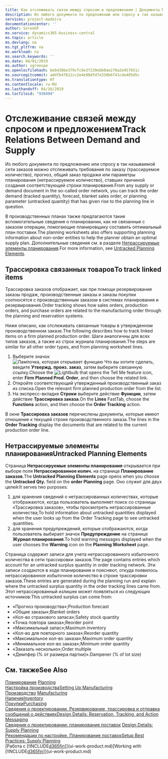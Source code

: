 ```yaml
---
title: Как отслеживать связи между спросом и предложением | Документы Майкрософт
description: Из любого документа по предложению или спросу в так называемой сети заказов можно отслеживать требования по заказу (трассируемое количество), прогноз, общий заказ продажи или параметры планирования (нетрассируемое количество), ставших причиной создания соответствующей строки планирования.
services: project-madeira
documentationcenter: ''
author: SorenGP
ms.service: dynamics365-business-central
ms.topic: article
ms.devlang: na
ms.tgt_pltfrm: na
ms.workload: na
ms.search.keywords: ''
ms.date: 04/01/2019
ms.author: sgroespe
ms.openlocfilehash: beb438be379cfc6e3f239ebb0ae270a2e957651c
ms.sourcegitcommit: addfb47612cc2e4e98dfd7e338b6f41cde405d5c
ms.translationtype: HT
ms.contentlocale: ru-RU
ms.lasthandoff: 04/16/2019
ms.locfileid: "938494"
---
```

# <a name="track-relations-between-demand-and-supply"></a><span data-ttu-id="aa80e-103">Отслеживание связей между спросом и предложением</span><span class="sxs-lookup"><span data-stu-id="aa80e-103">Track Relations Between Demand and Supply</span></span>
<span data-ttu-id="aa80e-104">Из любого документа по предложению или спросу в так называемой сети заказов можно отслеживать требования по заказу (трассируемое количество), прогноз, общий заказ продажи или параметры планирования (нетрассируемое количество), ставших причиной создания соответствующей строки планирования.</span><span class="sxs-lookup"><span data-stu-id="aa80e-104">From any supply or demand document in the so-called order network, you can track the order demand (tracked quantity), forecast, blanket sales order, or planning parameter (untracked quantity) that has given rise to the planning line in question.</span></span>

<span data-ttu-id="aa80e-105">В производственных планах также предлагаются такие вспомогательные сведения о планировании, как не связанные с заказом операции, помогающие планировщику составить оптимальный план поставки.</span><span class="sxs-lookup"><span data-stu-id="aa80e-105">The planning worksheets also offers supporting planning information about non-order entities to help the planner obtain an optimal supply plan.</span></span> <span data-ttu-id="aa80e-106">Дополнительные сведения см. в разделе [Нетрассируемые элементы планирования](production-how-track-demand-supply.md#untracked-planning-elements).</span><span class="sxs-lookup"><span data-stu-id="aa80e-106">For more information, see [Untracked Planning Elements](production-how-track-demand-supply.md#untracked-planning-elements).</span></span>

## <a name="to-track-linked-items"></a><span data-ttu-id="aa80e-107">Трассировка связанных товаров</span><span class="sxs-lookup"><span data-stu-id="aa80e-107">To track linked items</span></span>
<span data-ttu-id="aa80e-108">Трассировка заказов отображает, как при помощи резервирования заказы продаж, производственные заказы и заказы покупки соотносятся с производственным заказом в системах планирования и резервирования.</span><span class="sxs-lookup"><span data-stu-id="aa80e-108">Order tracking shows how sales orders, production orders, and purchase orders are related to the manufacturing order through the planning and reservation systems.</span></span>

<span data-ttu-id="aa80e-109">Ниже описано, как отслеживать связанные товары в утвержденном производственном заказе.</span><span class="sxs-lookup"><span data-stu-id="aa80e-109">The following describes how to track linked items on a firm planned production order.</span></span> <span data-ttu-id="aa80e-110">Шаги аналогичны для всех типов заказов, а также из строк журнала планирования.</span><span class="sxs-lookup"><span data-stu-id="aa80e-110">The steps are similar for all other order types, and from planning worksheet lines.</span></span>

1. <span data-ttu-id="aa80e-111">Выберите значок ![Лампочка, которая открывает функцию Что вы хотите сделать](media/ui-search/search_small.png "Что вы хотите сделать"), введите **Утвержд. произ. заказ**, затем выберите связанную ссылку.</span><span class="sxs-lookup"><span data-stu-id="aa80e-111">Choose the ![Lightbulb that opens the Tell Me feature](media/ui-search/search_small.png "Tell me what you want to do") icon, enter **Firm Planned Prod. Order**, and then choose the related link.</span></span>
2. <span data-ttu-id="aa80e-112">Откройте соответствующий утвержденный производственный заказ из списка.</span><span class="sxs-lookup"><span data-stu-id="aa80e-112">Open the relevant firm planned production order from the list.</span></span>
3. <span data-ttu-id="aa80e-113">На экспресс-вкладке **Строки** выберите действие **Функции**, затем действие **Трассировка заказа**.</span><span class="sxs-lookup"><span data-stu-id="aa80e-113">On the **Lines** FastTab, choose the **Functions** action, and then choose the **Order Tracking** action.</span></span>

<span data-ttu-id="aa80e-114">В окне **Трассировка заказов** перечислены документы, которые имеют отношение к текущей строке производственного заказа.</span><span class="sxs-lookup"><span data-stu-id="aa80e-114">The lines in the **Order Tracking** display the documents that are related to the current production order line.</span></span>

## <a name="untracked-planning-elements"></a><span data-ttu-id="aa80e-115">Нетрассируемые элементы планирования</span><span class="sxs-lookup"><span data-stu-id="aa80e-115">Untracked Planning Elements</span></span>
<span data-ttu-id="aa80e-116">Страница **Нетрассируемые элементы планирования** открывается при выборе поля **Нетрассированное колич.** на странице **Планирование заказов**.</span><span class="sxs-lookup"><span data-stu-id="aa80e-116">The **Untracked Planning Elements** page opens when you choose the **Untracked Qty.** field on the **order Planning** page.</span></span> <span data-ttu-id="aa80e-117">Оно служит для двух целей:</span><span class="sxs-lookup"><span data-stu-id="aa80e-117">It serves two purposes:</span></span>

1. <span data-ttu-id="aa80e-118">для хранения сведений о нетрассированных количествах, которые отображаются, когда пользователь выполняет поиск со страницы «Трассировка заказов», чтобы просмотреть нетрассированные количества;</span><span class="sxs-lookup"><span data-stu-id="aa80e-118">To hold information about untracked quantities displayed when the user looks up from the Order Tracking page to see untracked quantities.</span></span>
2. <span data-ttu-id="aa80e-119">для хранения предупреждений, которые отображаются, когда пользователь выбирает значок **Предупреждение** на странице **Журнал планирования**.</span><span class="sxs-lookup"><span data-stu-id="aa80e-119">To hold warning messages displayed when the user chooses the **Warning** icon on the **Planning Worksheet** page.</span></span>

<span data-ttu-id="aa80e-120">Страница содержит записи для учета нетрассированного избыточного количества в сети трассировки заказов.</span><span class="sxs-lookup"><span data-stu-id="aa80e-120">The page contains entries which account for an untracked surplus quantity in order tracking network.</span></span> <span data-ttu-id="aa80e-121">Эти записи создаются в ходе планирования и поясняют, откуда появилось нетрассированное избыточное количество в строке трассировки заказов.</span><span class="sxs-lookup"><span data-stu-id="aa80e-121">These entries are generated during the planning run and explain where the untracked surplus quantity in the order tracking lines came from.</span></span> <span data-ttu-id="aa80e-122">Этот нетрассированный излишек может появляться из следующих источников:</span><span class="sxs-lookup"><span data-stu-id="aa80e-122">This untracked surplus can come from:</span></span>

- <span data-ttu-id="aa80e-123">«Прогноз производства»;</span><span class="sxs-lookup"><span data-stu-id="aa80e-123">Production forecast</span></span>
- <span data-ttu-id="aa80e-124">«Общие заказы»;</span><span class="sxs-lookup"><span data-stu-id="aa80e-124">Blanket orders</span></span>
- <span data-ttu-id="aa80e-125">«Кол-во страхового запаса»;</span><span class="sxs-lookup"><span data-stu-id="aa80e-125">Safety stock quantity</span></span>
- <span data-ttu-id="aa80e-126">«Точка повтора заказа»;</span><span class="sxs-lookup"><span data-stu-id="aa80e-126">Reorder point</span></span>
- <span data-ttu-id="aa80e-127">«Максимальный запас»;</span><span class="sxs-lookup"><span data-stu-id="aa80e-127">Maximum inventory</span></span>
- <span data-ttu-id="aa80e-128">«Кол-во для повторного заказа»;</span><span class="sxs-lookup"><span data-stu-id="aa80e-128">Reorder quantity</span></span>
- <span data-ttu-id="aa80e-129">«Максимальное кол-во заказа»;</span><span class="sxs-lookup"><span data-stu-id="aa80e-129">Maximum order quantity</span></span>
- <span data-ttu-id="aa80e-130">«Минимальное кол-во заказа»;</span><span class="sxs-lookup"><span data-stu-id="aa80e-130">Minimum order quantity</span></span>
- <span data-ttu-id="aa80e-131">«Заказать несколько»;</span><span class="sxs-lookup"><span data-stu-id="aa80e-131">Order multiple</span></span>
- <span data-ttu-id="aa80e-132">«Демпфер (% от размера партии)».</span><span class="sxs-lookup"><span data-stu-id="aa80e-132">Dampener (% of lot size)</span></span>

## <a name="see-also"></a><span data-ttu-id="aa80e-133">См. также</span><span class="sxs-lookup"><span data-stu-id="aa80e-133">See Also</span></span>  
<span data-ttu-id="aa80e-134">[Планирование](production-planning.md) </span><span class="sxs-lookup"><span data-stu-id="aa80e-134">[Planning](production-planning.md) </span></span>  
[<span data-ttu-id="aa80e-135">Настройка производства</span><span class="sxs-lookup"><span data-stu-id="aa80e-135">Setting Up Manufacturing</span></span>](production-configure-production-processes.md)  
<span data-ttu-id="aa80e-136">[Производство](production-manage-manufacturing.md)  </span><span class="sxs-lookup"><span data-stu-id="aa80e-136">[Manufacturing](production-manage-manufacturing.md)  </span></span>  
[<span data-ttu-id="aa80e-137">Наличие</span><span class="sxs-lookup"><span data-stu-id="aa80e-137">Inventory</span></span>](inventory-manage-inventory.md)  
[<span data-ttu-id="aa80e-138">Покупки</span><span class="sxs-lookup"><span data-stu-id="aa80e-138">Purchasing</span></span>](purchasing-manage-purchasing.md)  
[<span data-ttu-id="aa80e-139">Сведения о проектировании. Резервирование, трассировка и отправка сообщений о действиях</span><span class="sxs-lookup"><span data-stu-id="aa80e-139">Design Details: Reservation, Tracking, and Action Messaging</span></span>](design-details-reservation-order-tracking-and-action-messaging.md)  
<span data-ttu-id="aa80e-140">[Сведения о проектировании: планирование поставок](design-details-supply-planning.md) </span><span class="sxs-lookup"><span data-stu-id="aa80e-140">[Design Details: Supply Planning](design-details-supply-planning.md) </span></span>  
[<span data-ttu-id="aa80e-141">Рекомендации по настройке. Планирование поставок</span><span class="sxs-lookup"><span data-stu-id="aa80e-141">Setup Best Practices: Supply Planning</span></span>](setup-best-practices-supply-planning.md)  
<span data-ttu-id="aa80e-142">[Работа с [!INCLUDE[d365fin](includes/d365fin_md.md)]](ui-work-product.md)</span><span class="sxs-lookup"><span data-stu-id="aa80e-142">[Working with [!INCLUDE[d365fin](includes/d365fin_md.md)]](ui-work-product.md)</span></span>
